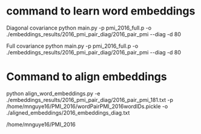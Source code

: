 # command to learn word embeddings

Diagonal covariance
python main.py -p pmi_2016_full.p -o ./embeddings_results/2016_pmi_pair_diag/2016_pair_pmi --diag -d 80

Full covariance
python main.py -p pmi_2016_full.p -o ./embeddings_results/2016_pmi_pair_diag/2016_pair_pmi --diag -d 80

# Command to align embeddings
python align_word_embeddings.py -e ./embeddings_results/2016_pmi_pair_diag/2016_pair_pmi_181.txt -p /home/mnguye16/PMI_2016/wordPairPMI_2016wordIDs.pickle  -o ./aligned_embeddings/2016_embeddings_diag.txt


/home/mnguye16/PMI_2016